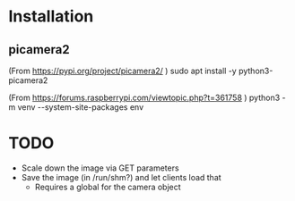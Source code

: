 # Installation
## picamera2
(From https://pypi.org/project/picamera2/ )
sudo apt install -y python3-picamera2

(From https://forums.raspberrypi.com/viewtopic.php?t=361758 )
python3 -m venv --system-site-packages env

# TODO
* Scale down the image via GET parameters
* Save the image (in /run/shm?) and let clients load that
    * Requires a global for the camera object
